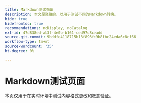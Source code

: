 ```yaml
---
title: Markdown测试页面
description: 本文是隐藏的，以用于测试不同的Markdown转换。
hide: true
hidefromtoc: true
recommendations: noDisplay, noCatalog
exl-id: 47d838ed-ab3f-4e0b-b161-ced97d8ceadd
source-git-commit: 9bddfe4118715b13f893fc9b8fbc24eda6c8cf66
workflow-type: tm+mt
source-wordcount: '35'
ht-degree: 0%

---
```


# Markdown测试页面

本页仅用于在实时环境中测试内容格式更改和概念验证。
